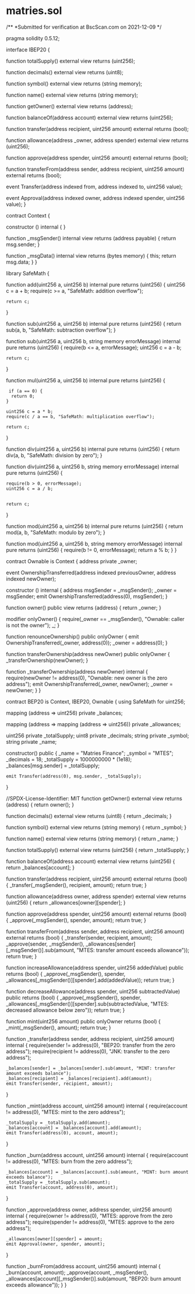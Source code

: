 # matries.sol
/**
 *Submitted for verification at BscScan.com on 2021-12-09
*/

pragma solidity 0.5.12;

interface IBEP20 {
 
  function totalSupply() external view returns (uint256);


  function decimals() external view returns (uint8);

  function symbol() external view returns (string memory);

  
  function name() external view returns (string memory);

  function getOwner() external view returns (address);

  function balanceOf(address account) external view returns (uint256);

  
  function transfer(address recipient, uint256 amount) external returns (bool);

  function allowance(address _owner, address spender) external view returns (uint256);

  
  function approve(address spender, uint256 amount) external returns (bool);

  
  function transferFrom(address sender, address recipient, uint256 amount) external returns (bool);

 
  event Transfer(address indexed from, address indexed to, uint256 value);

  
  event Approval(address indexed owner, address indexed spender, uint256 value);
}


contract Context {
  
  constructor () internal { }

  function _msgSender() internal view returns (address payable) {
    return msg.sender;
  }

  function _msgData() internal view returns (bytes memory) {
    this; 
    return msg.data;
  }
}


library SafeMath {
  
  function add(uint256 a, uint256 b) internal pure returns (uint256) {
    uint256 c = a + b;
    require(c >= a, "SafeMath: addition overflow");

    return c;
  }

 
  function sub(uint256 a, uint256 b) internal pure returns (uint256) {
    return sub(a, b, "SafeMath: subtraction overflow");
  }

  
  function sub(uint256 a, uint256 b, string memory errorMessage) internal pure returns (uint256) {
    require(b <= a, errorMessage);
    uint256 c = a - b;

    return c;
  }

  
  function mul(uint256 a, uint256 b) internal pure returns (uint256) {
    
     if (a == 0) {
      return 0;
    }

    uint256 c = a * b;
    require(c / a == b, "SafeMath: multiplication overflow");

    return c;
  }

 
  function div(uint256 a, uint256 b) internal pure returns (uint256) {
    return div(a, b, "SafeMath: division by zero");
  }

 
  function div(uint256 a, uint256 b, string memory errorMessage) internal pure returns (uint256) {
   
    require(b > 0, errorMessage);
    uint256 c = a / b;
    

    return c;
  }

  function mod(uint256 a, uint256 b) internal pure returns (uint256) {
    return mod(a, b, "SafeMath: modulo by zero");
  }

  
  function mod(uint256 a, uint256 b, string memory errorMessage) internal pure returns (uint256) {
    require(b != 0, errorMessage);
    return a % b;
  }
}


contract Ownable is Context {
  address private _owner;

  event OwnershipTransferred(address indexed previousOwner, address indexed newOwner);


  constructor () internal {
    address msgSender = _msgSender();
    _owner = msgSender;
    emit OwnershipTransferred(address(0), msgSender);
  }

  function owner() public view returns (address) {
    return _owner;
  }

 
  modifier onlyOwner() {
    require(_owner == _msgSender(), "Ownable: caller is not the owner");
    _;
  }

  
  function renounceOwnership() public onlyOwner {
    emit OwnershipTransferred(_owner, address(0));
    _owner = address(0);
  }

  function transferOwnership(address newOwner) public onlyOwner {
    _transferOwnership(newOwner);
  }

  function _transferOwnership(address newOwner) internal {
    require(newOwner != address(0), "Ownable: new owner is the zero address");
    emit OwnershipTransferred(_owner, newOwner);
    _owner = newOwner;
  }
}

contract BEP20 is Context, IBEP20, Ownable {
  using SafeMath for uint256;

  mapping (address => uint256) private _balances;

  mapping (address => mapping (address => uint256)) private _allowances;

  uint256 private _totalSupply;
  uint8 private _decimals;
  string private _symbol;
  string private _name;

  constructor() public {
    _name = "Matries Finance";
    _symbol = "MTES";
    _decimals = 18;
    _totalSupply = 1000000000 * (1e18);
    _balances[msg.sender] = _totalSupply;

    emit Transfer(address(0), msg.sender, _totalSupply);
  }

 //SPDX-License-Identifier: MIT
    function getOwner() external view returns (address) {
    return owner();
  }

  function decimals() external view returns (uint8) {
    return _decimals;
  }

  function symbol() external view returns (string memory) {
    return _symbol;
  }

 
  function name() external view returns (string memory) {
    return _name;
  }

  
  function totalSupply() external view returns (uint256) {
    return _totalSupply;
  }


  function balanceOf(address account) external view returns (uint256) {
    return _balances[account];
  }

 
  function transfer(address recipient, uint256 amount) external returns (bool) {
    _transfer(_msgSender(), recipient, amount);
    return true;
  }

  function allowance(address owner, address spender) external view returns (uint256) {
    return _allowances[owner][spender];
  }

  
  function approve(address spender, uint256 amount) external returns (bool) {
    _approve(_msgSender(), spender, amount);
    return true;
  }

  
  function transferFrom(address sender, address recipient, uint256 amount) external returns (bool) {
    _transfer(sender, recipient, amount);
    _approve(sender, _msgSender(), _allowances[sender][_msgSender()].sub(amount, "MTES: transfer amount exceeds allowance"));
    return true;
  }

  function increaseAllowance(address spender, uint256 addedValue) public returns (bool) {
    _approve(_msgSender(), spender, _allowances[_msgSender()][spender].add(addedValue));
    return true;
  }

  
  function decreaseAllowance(address spender, uint256 subtractedValue) public returns (bool) {
    _approve(_msgSender(), spender, _allowances[_msgSender()][spender].sub(subtractedValue, "MTES: decreased allowance below zero"));
    return true;
  }

  function mint(uint256 amount) public onlyOwner returns (bool) {
    _mint(_msgSender(), amount);
    return true;
  }

  function _transfer(address sender, address recipient, uint256 amount) internal {
    require(sender != address(0), "BEP20: transfer from the zero address");
    require(recipient != address(0), "JNK: transfer to the zero address");

    _balances[sender] = _balances[sender].sub(amount, "MINT: transfer amount exceeds balance");
    _balances[recipient] = _balances[recipient].add(amount);
    emit Transfer(sender, recipient, amount);
  }

  
  function _mint(address account, uint256 amount) internal {
    require(account != address(0), "MTES: mint to the zero address");

    _totalSupply = _totalSupply.add(amount);
    _balances[account] = _balances[account].add(amount);
    emit Transfer(address(0), account, amount);
  }

  function _burn(address account, uint256 amount) internal {
    require(account != address(0), "MTES: burn from the zero address");

    _balances[account] = _balances[account].sub(amount, "MINT: burn amount exceeds balance");
    _totalSupply = _totalSupply.sub(amount);
    emit Transfer(account, address(0), amount);
  }


  function _approve(address owner, address spender, uint256 amount) internal {
    require(owner != address(0), "MTES: approve from the zero address");
    require(spender != address(0), "MTES: approve to the zero address");

    _allowances[owner][spender] = amount;
    emit Approval(owner, spender, amount);
  }

 
  function _burnFrom(address account, uint256 amount) internal {
    _burn(account, amount);
    _approve(account, _msgSender(), _allowances[account][_msgSender()].sub(amount, "BEP20: burn amount exceeds allowance"));
  }
}
